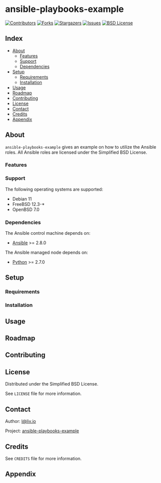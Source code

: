 # ansible-playbooks-example

<!-- shields.io -->
[![Contributors][contributors-shield]][contributors-url]
[![Forks][forks-shield]][forks-url]
[![Stargazers][stars-shield]][stars-url]
[![Issues][issues-shield]][issues-url]
[![BSD License][license-shield]][license-url]

## Index

* [About](#about)
  * [Features](#features)
  * [Support](#support)
  * [Dependencies](#dependencies)
* [Setup](#setup)
  * [Requirements](#requirements)
  * [Installation](#installation)
* [Usage](#usage)
* [Roadmap](#roadmap)
* [Contributing](#contributing)
* [License](#license)
* [Contact](#contact)
* [Credits](#credits)
* [Appendix](#appendix)

## About

`ansible-playbooks-example` gives an example on how to utilize the Ansible roles. All Ansible roles are licensed under the Simplified BSD License.

### Features

### Support

The following operating systems are supported:
* Debian 11
* FreeBSD 12.3-*
* OpenBSD 7.0

### Dependencies

The Ansible control machine depends on:
* [Ansible](https://github.com/ansible/ansible) >= 2.8.0

The Ansible managed node depends on:
* [Python](https://github.com/python/cpython) >= 2.7.0

## Setup

### Requirements

### Installation

## Usage

## Roadmap

## Contributing

## License

Distributed under the Simplified BSD License.

See `LICENSE` file for more information.

## Contact

Author: l@liv.io

Project: [ansible-playbooks-example](https://github.com/liv-io/ansible-playbooks-example)

## Credits

See `CREDITS` file for more information.

## Appendix

<!-- shields.io -->
[contributors-shield]: https://img.shields.io/github/contributors/liv-io/ansible-playbooks-example.svg?style=flat
[contributors-url]: https://github.com/liv-io/ansible-playbooks-example/graphs/contributors
[forks-shield]: https://img.shields.io/github/forks/liv-io/ansible-playbooks-example.svg?style=flat
[forks-url]: https://github.com/liv-io/ansible-playbooks-example/network/members
[stars-shield]: https://img.shields.io/github/stars/liv-io/ansible-playbooks-example.svg?style=flat
[stars-url]: https://github.com/liv-io/ansible-playbooks-example/stargazers
[issues-shield]: https://img.shields.io/github/issues/liv-io/ansible-playbooks-example.svg?style=flat
[issues-url]: https://github.com/liv-io/ansible-playbooks-example/issues
[license-shield]: https://img.shields.io/github/license/liv-io/ansible-playbooks-example.svg?style=flat
[license-url]: https://github.com/liv-io/ansible-playbooks-example/blob/master/LICENSE

